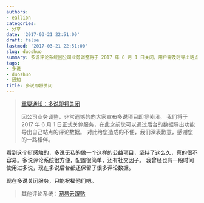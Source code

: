 ```yaml
---
authors:
- eallion
categories:
- 分享
date: '2017-03-21 22:51:00'
draft: false
lastmod: '2017-03-21 22:51:00'
slug: duoshuo
summary: 多说评论系统因公司业务调整将于 2017 年 6 月 1 日关闭，用户需及时导出站点评论数据。这款免费工具曾以简洁配置和社交功能深受喜爱，其关停令人惋惜但值得尊重。建议用户迁移至网易云跟贴等替代方案。
tags:
- 多说
- duoshuo
- 通知
title: 多说即将关闭
---
```

> [重要通知：多说即将关闭](http://dev.duoshuo.com/threads/58d10f50e9a8cb4433fd5c5d)
>
> 因公司业务调整，非常遗憾的向大家宣布多说项目即将关闭。
> 我们将于 2017 年 6 月 1 日正式关停服务，在此之前您可以通过后台的数据导出功能导出自己站点的评论数据。
> 对此给您造成的不便，我们深表歉意，感谢您的一路相伴。

看到这个挺感触的，多说无私的做一个这样的公益项目，坚持了这么久，真的很不容易。多说评论系统很方便，配置很简单，还有社交因子。
我曾经也有一段时间使用过多说，现在多说后台都还保留了很多评论数据。

现在多说关闭服务，只能祝福他们吧。

> 其他评论系统：[网易云跟贴](http://changyan.kuaizhan.com/)